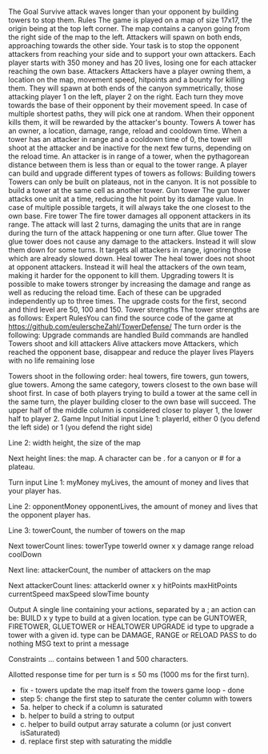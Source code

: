 The Goal
Survive attack waves longer than your opponent by building towers to stop them.
 	Rules
The game is played on a map of size 17x17, the origin being at the top left corner. The map contains a canyon going from the right side of the map to the left. Attackers will spawn on both ends, approaching towards the other side.
Your task is to stop the opponent attackers from reaching your side and to support your own attackers.
Each player starts with 350 money and has 20 lives, losing one for each attacker reaching the own base.
Attackers
Attackers have a player owning them, a location on the map, movement speed, hitpoints and a bounty for killing them.
They will spawn at both ends of the canyon symmetrically, those attacking player 1 on the left, player 2 on the right. Each turn they move towards the base of their opponent by their movement speed. In case of multiple shortest paths, they will pick one at random.
When their opponent kills them, it will be rewarded by the attacker's bounty.
Towers
A tower has an owner, a location, damage, range, reload and cooldown time. When a tower has an attacker in range and a cooldown time of 0, the tower will shoot at the attacker and be inactive for the next few turns, depending on the reload time.
An attacker is in range of a tower, when the pythagorean distance between them is less than or equal to the tower range.
A player can build and upgrade different types of towers as follows:
Building towers
Towers can only be built on plateaus, not in the canyon. It is not possible to build a tower at the same cell as another tower.
Gun tower
The gun tower attacks one unit at a time, reducing the hit point by its damage value. In case of multiple possible targets, it will always take the one closest to the own base.
Fire tower
The fire tower damages all opponent attackers in its range. The attack will last 2 turns, damaging the units that are in range during the turn of the attack happening or one turn after.
Glue tower
The glue tower does not cause any damage to the attackers. Instead it will slow them down for some turns. It targets all attackers in range, ignoring those which are already slowed down.
Heal tower
The heal tower does not shoot at opponent attackers. Instead it will heal the attackers of the own team, making it harder for the opponent to kill them.
Upgrading towers
It is possible to make towers stronger by increasing the damage and range as well as reducing the reload time. Each of these can be upgraded independently up to three times. The upgrade costs for the first, second and third level are 50, 100 and 150.
Tower strengths
The tower strengths are as follows: 
 	Expert RulesYou can find the source code of the game at https://github.com/eulerscheZahl/TowerDefense/
The turn order is the following:
Upgrade commands are handled
Build commands are handled
Towers shoot and kill attackers
Alive attackers move
Attackers, which reached the opponent base, disappear and reduce the player lives
Players with no life remaining lose

Towers shoot in the following order: heal towers, fire towers, gun towers, glue towers. Among the same category, towers closest to the own base will shoot first.
In case of both players trying to build a tower at the same cell in the same turn, the player building closer to the own base will succeed. The upper half of the middle column is considered closer to player 1, the lower half to player 2.
 	Game Input
Initial input
Line 1: playerId, either 0 (you defend the left side) or 1 (you defend the right side)

Line 2: width height, the size of the map

Next height lines: the map. A character can be . for a canyon or # for a plateau.

Turn input
Line 1: myMoney myLives, the amount of money and lives that your player has.

Line 2: opponentMoney opponentLives, the amount of money and lives that the opponent player has.

Line 3: towerCount, the number of towers on the map

Next towerCount lines: towerType towerId owner x y damage range reload coolDown

Next line: attackerCount, the number of attackers on the map

Next attackerCount lines: attackerId owner x y hitPoints maxHitPoints currentSpeed maxSpeed slowTime bounty

Output
A single line containing your actions, separated by a ;
an action can be:
BUILD x y type to build at a given location. type can be GUNTOWER, FIRETOWER, GLUETOWER or HEALTOWER
UPGRADE id type to upgrade a tower with a given id. type can be DAMAGE, RANGE or RELOAD
PASS to do nothing
MSG text to print a message

Constraints
... contains between 1 and 500 characters.

Allotted response time for per turn is ≤ 50 ms (1000 ms for the first turn).


- fix - towers update the map itself from the towers game loop - done
- step 5: change the first step to saturate the center column with towers
- 5a.  helper to check if a column is saturated
- b.  helper to build a string to output 
- c.  helper to build output array saturate a column (or just convert isSaturated)
- d.  replace first step with saturating the middle 